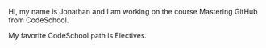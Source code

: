 Hi, my name is Jonathan and I am working on the course Mastering GitHub from CodeSchool.

My favorite CodeSchool path is Electives.
